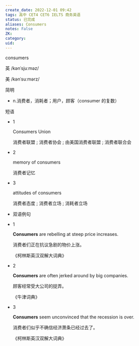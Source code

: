 ```yaml
---
create_date: 2022-12-01 09:42
tags: 高中 CET4 CET6 IELTS 商务英语
status: 已完成
aliases: Consumers
notes: False
ZK: 
category: 
uid: 
---
```


consumers

英  /kənˈsjuːməz/

美  /kənˈsuːmərz/

简明

-   n.消费者，消耗者；用户，顾客（consumer 的复数）

短语

-   1
    
    Consumers Union
    
    消费者联盟 ; 消费者协会 ; 由美国消费者联盟 ; 消费者联合会
    
-   2
    
    memory of consumers
    
    消费者记忆
    
-   3
    
    attitudes of consumers
    
    消费者态度 ; 消费者立场 ; 消耗者立场
    

-   双语例句

-   1
    
    **Consumers** are rebelling at steep price increases.
    
    消费者们正在抗议急剧的物价上涨。
    
    《柯林斯英汉双解大词典》
    
-   2
    
    **Consumers** are often jerked around by big companies.
    
    顾客经常受大公司的捉弄。
    
    《牛津词典》
    
-   3
    
    **Consumers** seem unconvinced that the recession is over.
    
    消费者们似乎不确信经济萧条已经过去了。
    
    《柯林斯英汉双解大词典》